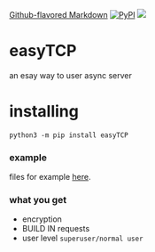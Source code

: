 [Github-flavored Markdown](https://guides.github.com/features/mastering-markdown/)
[![PyPI](https://img.shields.io/apm/l/vim-mode.svg?style=flat-square)](https://github.com/dsal3389/easyTCP/blob/master/LICENSE)
[![](https://img.shields.io/pypi/pyversions/Django.svg?style=flat-square)](https://pypi.org/project/easyTCP/#description)

# easyTCP
an esay way to user async server

# installing
`python3 -m pip install easyTCP`

### example
files for example [here][examples].

[examples]: https://github.com/dsal3389/easyTCP/tree/master/example

### what you get
- encryption
- BUILD IN requests
- user level `superuser/normal user`
